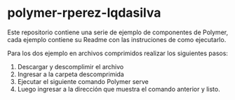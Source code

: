 # polymer-rperez-lqdasilva
Este repositorio contiene una serie de ejemplo de componentes de Polymer, cada ejemplo contiene su Readme con las instruciones de como ejecutarlo.

Para los dos ejemplo en archivos comprimidos realizar los siguientes pasos:

1. Descargar y descomplimir el archivo
2. Ingresar a la carpeta descomprimida
3. Ejecutar el siguiente comando 
   Polymer serve
4. Luego ingresar a la dirección que muestra el comando anterior y listo.

